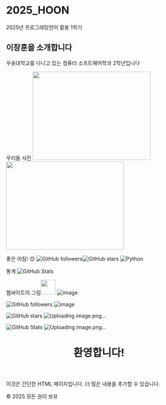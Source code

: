 # 2025_HOON
2025년 프로그래밍언어 활용 1학기

## 이창훈을 소개합니다 

우송대학교를 다니고 있는 컴퓨터 소프트웨어학과 2학년입니다

우리들 사진
<img src="image/1.jpg" width="320" height="240" />
<img src="image/2.jpg" width="320" height="240" />

좋은 아침! 😊
![GitHub followers](https://img.shields.io/github/followers/Emmett6401?style=social)![GitHub stars](https://img.shields.io/github/stars/Emmett6401?style=social)
![Python](https://img.shields.io/badge/Python-3776AB?style=for-the-badge&logo=python&logoColor=white)

통계 ![GitHub Stats](https://github-readme-stats.vercel.app/api?username=Emmett6401&show_icons=true&theme=radical)

웹싸이트의 그림<img src="https://cdn.jsdelivr.net/npm/simple-icons@v8/icons/github.svg" width="40" height="40" />
![image](https://github.com/user-attachments/assets/d2aad2ad-d53d-46eb-8d79-979319765de7)

![GitHub followers](https://img.shields.io/github/followers/Emmett6401?style=social)
![image](https://github.com/user-attachments/assets/a02484bc-04ed-462e-b618-71cae4648f94)

![GitHub stars](https://img.shields.io/github/stars/Emmett6401?style=social)
![Uploading image.png…]()

![GitHub Stats](https://github-readme-stats.vercel.app/api?username=Emmett6401&show_icons=true&theme=radical)
![Uploading image.png…]()

<!DOCTYPE html>
<html lang="ko">
<head>
    <meta charset="UTF-8">
    <meta name="viewport" content="width=device-width, initial-scale=1.0">
    <title>간단한 HTML 페이지</title>
</head>
<body>
    <header>
        <h1>환영합니다!</h1>
    </header>
    <main>
        <p>이것은 간단한 HTML 페이지입니다. 더 많은 내용을 추가할 수 있습니다.</p>
    </main>
    <footer>
        <p>&copy; 2025 모든 권리 보유</p>
    </footer>
</body>
</html>

